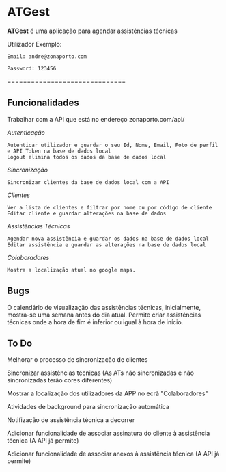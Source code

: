 ATGest
======

**ATGest** é uma aplicação para agendar assistências técnicas


Utilizador Exemplo:

    Email: andre@zonaporto.com

    Password: 123456
==============================


Funcionalidades
---------------

Trabalhar com a API que está no endereço zonaporto.com/api/

*Autenticação*

    Autenticar utilizador e guardar o seu Id, Nome, Email, Foto de perfil e API Token na base de dados local
    Logout elimina todos os dados da base de dados local


*Sincronização*

    Sincronizar clientes da base de dados local com a API


*Clientes*

    Ver a lista de clientes e filtrar por nome ou por código de cliente
    Editar cliente e guardar alterações na base de dados


*Assistências Técnicas*

    Agendar nova assistência e guardar os dados na base de dados local
    Editar assistência e guardar as alterações na base de dados local


*Colaboradores*

    Mostra a localização atual no google maps.


 Bugs
 ----

 O calendário de visualização das assistências técnicas, inicialmente, mostra-se uma semana antes do dia atual.
 Permite criar assistências técnicas onde a hora de fim é inferior ou igual à hora de início.


 To Do
 -----
 Melhorar o processo de sincronização de clientes

 Sincronizar assistências técnicas (As ATs não sincronizadas e não sincronizadas terão cores diferentes)

 Mostrar a localização dos utilizadores da APP no ecrã "Colaboradores"

 Atividades de background para sincronização automática

 Notifização de assistência técnica a decorrer

 Adicionar funcionalidade de associar assinatura do cliente à assistência técnica (A API já permite)

 Adicionar funcionalidade de associar anexos à assistência técnica (A API já permite)
